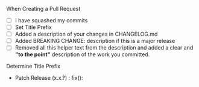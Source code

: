 When Creating a Pull Request
- [ ] I have squashed my commits
- [ ] Set Title Prefix
- [ ] Added a description of your changes in CHANGELOG.md
- [ ] Added BREAKING CHANGE: description if this is a major release
- [ ] Removed all this helper text from the description and added a clear and **"to the point"** description of the work you committed.

Determine Title Prefix
- Patch Release (x.x.?) : fix(<system>): <Title>
- Minor Release (x.?.x) : feat(<system>): <Title>
- Major Release (?.x.x) : Include a "BREAKING CHANGE:" section in the bottom of this PR

Read more about the format https://github.com/angular/angular/blob/main/CONTRIBUTING.md#-commit-message-format

If Major Release add the following:
BREAKING CHANGE: <A description of the breaking change>
